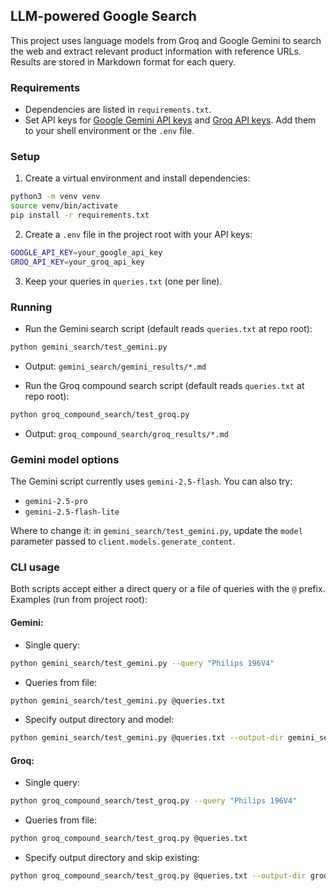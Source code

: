 ## LLM-powered Google Search 

This project uses language models from Groq and Google Gemini to search the web and extract relevant product information with reference URLs. Results are stored in Markdown format for each query.

### Requirements
- Dependencies are listed in `requirements.txt`.
- Set API keys for [Google Gemini API keys](https://aistudio.google.com/api-keys) and [Groq API keys](https://console.groq.com/keys). Add them to your shell environment or the `.env` file.

### Setup
1. Create a virtual environment and install dependencies:
```bash
python3 -m venv venv
source venv/bin/activate
pip install -r requirements.txt
```

2. Create a `.env` file in the project root with your API keys:
```bash
GOOGLE_API_KEY=your_google_api_key
GROQ_API_KEY=your_groq_api_key
```

3. Keep your queries in `queries.txt` (one per line).

### Running
- Run the Gemini search script (default reads `queries.txt` at repo root):
```bash
python gemini_search/test_gemini.py
```
  - Output: `gemini_search/gemini_results/*.md`

- Run the Groq compound search script (default reads `queries.txt` at repo root):
```bash
python groq_compound_search/test_groq.py
```
  - Output: `groq_compound_search/groq_results/*.md`


### Gemini model options
The Gemini script currently uses `gemini-2.5-flash`. You can also try:
- `gemini-2.5-pro`
- `gemini-2.5-flash-lite`

Where to change it: in `gemini_search/test_gemini.py`, update the `model` parameter passed to `client.models.generate_content`.

### CLI usage
Both scripts accept either a direct query or a file of queries with the `@` prefix. Examples (run from project root):

#### Gemini:
- Single query:
```bash
python gemini_search/test_gemini.py --query "Philips 196V4"
```

- Queries from file:
```bash
python gemini_search/test_gemini.py @queries.txt
```

- Specify output directory and model:
```bash
python gemini_search/test_gemini.py @queries.txt --output-dir gemini_search/gemini_results --model gemini-2.5-pro
```
#### Groq:
- Single query:
```bash
python groq_compound_search/test_groq.py --query "Philips 196V4"
```

- Queries from file:
```bash
python groq_compound_search/test_groq.py @queries.txt
```

- Specify output directory and skip existing:
```bash
python groq_compound_search/test_groq.py @queries.txt --output-dir groq_compound_search/groq_results 
```



